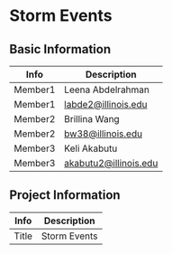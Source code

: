 # Storm Events

## Basic Information

|   Info      |        Description     |
| ----------- | ---------------------- |
| Member1     |    Leena Abdelrahman   |
| Member1     |  labde2@illinois.edu   |
| Member2     |      Brillina Wang     |
| Member2     |    bw38@illinois.edu   |
| Member3     |      Keli Akabutu      |
| Member3     |  akabutu2@illinois.edu |


## Project Information

|   Info      |        Description     |
| ----------- | ---------------------- |
|  Title      |       Storm Events     |
